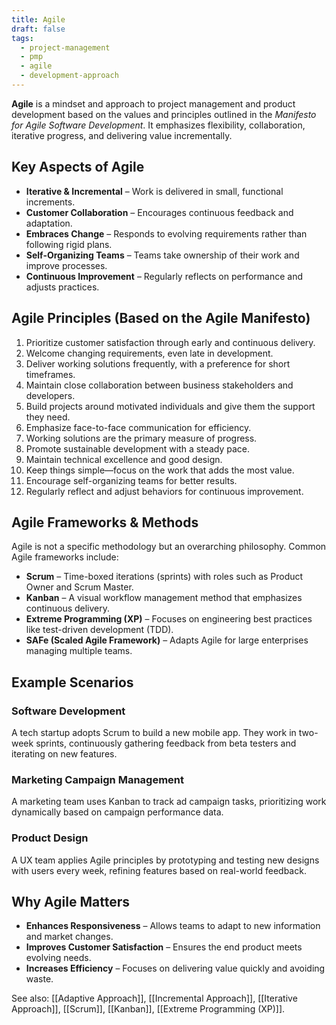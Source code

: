 ```yaml
---
title: Agile
draft: false
tags:
  - project-management
  - pmp
  - agile
  - development-approach
---
```


**Agile** is a mindset and approach to project management and product development based on the values and principles outlined in the *Manifesto for Agile Software Development*. It emphasizes flexibility, collaboration, iterative progress, and delivering value incrementally.

## Key Aspects of Agile
- **Iterative & Incremental** – Work is delivered in small, functional increments.
- **Customer Collaboration** – Encourages continuous feedback and adaptation.
- **Embraces Change** – Responds to evolving requirements rather than following rigid plans.
- **Self-Organizing Teams** – Teams take ownership of their work and improve processes.
- **Continuous Improvement** – Regularly reflects on performance and adjusts practices.

## Agile Principles (Based on the Agile Manifesto)
1. Prioritize customer satisfaction through early and continuous delivery.
2. Welcome changing requirements, even late in development.
3. Deliver working solutions frequently, with a preference for short timeframes.
4. Maintain close collaboration between business stakeholders and developers.
5. Build projects around motivated individuals and give them the support they need.
6. Emphasize face-to-face communication for efficiency.
7. Working solutions are the primary measure of progress.
8. Promote sustainable development with a steady pace.
9. Maintain technical excellence and good design.
10. Keep things simple—focus on the work that adds the most value.
11. Encourage self-organizing teams for better results.
12. Regularly reflect and adjust behaviors for continuous improvement.

## Agile Frameworks & Methods
Agile is not a specific methodology but an overarching philosophy. Common Agile frameworks include:
- **Scrum** – Time-boxed iterations (sprints) with roles such as Product Owner and Scrum Master.
- **Kanban** – A visual workflow management method that emphasizes continuous delivery.
- **Extreme Programming (XP)** – Focuses on engineering best practices like test-driven development (TDD).
- **SAFe (Scaled Agile Framework)** – Adapts Agile for large enterprises managing multiple teams.

## Example Scenarios

### **Software Development**
A tech startup adopts Scrum to build a new mobile app. They work in two-week sprints, continuously gathering feedback from beta testers and iterating on new features.

### **Marketing Campaign Management**
A marketing team uses Kanban to track ad campaign tasks, prioritizing work dynamically based on campaign performance data.

### **Product Design**
A UX team applies Agile principles by prototyping and testing new designs with users every week, refining features based on real-world feedback.

## Why Agile Matters
- **Enhances Responsiveness** – Allows teams to adapt to new information and market changes.
- **Improves Customer Satisfaction** – Ensures the end product meets evolving needs.
- **Increases Efficiency** – Focuses on delivering value quickly and avoiding waste.

See also: [[Adaptive Approach]], [[Incremental Approach]], [[Iterative Approach]], [[Scrum]], [[Kanban]], [[Extreme Programming (XP)]].
